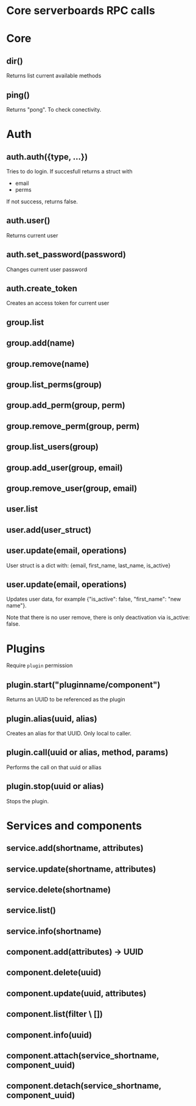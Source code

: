 # Core serverboards RPC calls

# Core

## dir()

Returns list current available methods

## ping()

Returns "pong". To check conectivity.

# Auth

## auth.auth({type, ...})

Tries to do login. If succesfull returns a struct with

* email
* perms

If not success, returns false.

## auth.user()

Returns current user

## auth.set_password(password)

Changes current user password

## auth.create_token

Creates an access token for current user

## group.list
## group.add(name)
## group.remove(name)

## group.list_perms(group)
## group.add_perm(group, perm)
## group.remove_perm(group, perm)

## group.list_users(group)
## group.add_user(group, email)
## group.remove_user(group, email)

## user.list
## user.add(user_struct)
## user.update(email, operations)

User struct is a dict with: {email, first_name, last_name, is_active}

## user.update(email, operations)

Updates user data, for example {"is_active": false, "first_name": "new name"}.

Note that there is no user remove, there is only deactivation via
is_active: false.


# Plugins

Require `plugin` permission

## plugin.start("pluginname/component")

Returns an UUID to be referenced as the plugin

## plugin.alias(uuid, alias)

Creates an alias for that UUID. Only local to caller.

## plugin.call(uuid or alias, method, params)

Performs the call on that uuid or allias

## plugin.stop(uuid or alias)

Stops the plugin.

# Services and components

## service.add(shortname, attributes)

## service.update(shortname, attributes)

## service.delete(shortname)

## service.list()

## service.info(shortname)

## component.add(attributes) -> UUID

## component.delete(uuid)

## component.update(uuid, attributes)

## component.list(filter \\ [])

## component.info(uuid)

## component.attach(service_shortname, component_uuid)

## component.detach(service_shortname, component_uuid)
